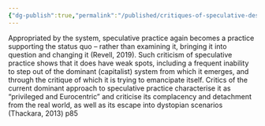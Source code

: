 ```yaml
---
{"dg-publish":true,"permalink":"/published/critiques-of-speculative-design/"}
---
```


Appropriated by the system, speculative practice again becomes a practice supporting the status quo – rather than examining it, bringing it into question and changing it (Revell, 2019). Such criticism of speculative practice shows that it does have weak spots, including a frequent inability to step out of the dominant (capitalist) system from which it emerges, and through the critique of which it is trying to emancipate itself. Critics of the current dominant approach to speculative practice characterise it as “privileged and Eurocentric” and criticise its complacency and detachment from the real world, as well as its escape into dystopian scenarios (Thackara, 2013) p85